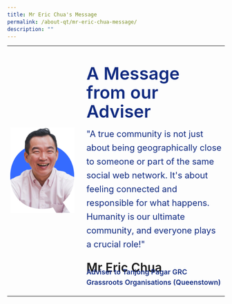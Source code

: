 ```yaml
---
title: Mr Eric Chua's Message
permalink: /about-qt/mr-eric-chua-message/
description: ""
---
```

<div class="container-website">
	<table style="width:100%">
		<tbody><tr>
		<td>
			<img style="object-fit:cover" src="/images/ABOUT%20QT/mr-eric-profile.png">
		</td>
		<td>
		<br>
		</td>
		<td style="width:65%">
			<p style="margin-bottom: -6px; line-height: 1.1;" class="header margin-bottom">
				A Message from our Adviser
			</p>
			<p style="line-height: 1.6" class="body margin-bottom">
				"A true community is not just about being geographically close to someone or part of the same social web network. It's about feeling connected and responsible for what happens. Humanity is our ultimate community, and everyone plays a crucial role!"
			</p>
			<p style="margin-bottom: -16px;" class="caption">
				Mr Eric Chua
			</p>
			<p class="caption-body">
				Adviser to Tanjong Pagar GRC<br>Grassroots Organisations (Queenstown)
			</p>
		</td>
	</tr>	
	</tbody></table>
</div>

<div class="container-mobile">
	<table style="width:100%">
		<tbody>
			<tr>
				<td style="border: 0">
					<img style="object-fit:cover; width:70%" src="/images/ABOUT%20QT/mr-eric-profile.png">
				</td>
		</tr>
			<tr>
		<td>
			<p class="header margin-bottom">
				A Message from our Adviser
			</p>
			<p class="body margin-bottom">
				"A true community is not just about being geographically close to someone or part of the same social web network. It's about feeling connected and responsible for what happens. Humanity is our ultimate community, and everyone plays a crucial role!"
			</p>
			<p class="caption">
				Mr Eric Chua
			</p>
			<p class="caption-body">
				Adviser to Tanjong Pagar GRC<br>Grassroots Organisations (Queenstown)
			</p>
		</td>
	</tr>	
	</tbody></table>
</div>


<style>	
	.margin-bottom {
		margin-bottom: -6px;
	}
	
	.text-centered {
		text-align: center;
	}
	
	.header {
		font-size: 40px;
		font-weight: 600;
		color: #102A80;
		
		@media only screen and (max-width: 768px) {
			text-align: center;
		}
	}
	
	.body {
		font-size: 20px;
		font-weight: 400;
		color: #102A80;
	
		@media only screen and (max-width: 768px) {
			text-align: center;
		}
	}
	
	.caption {
		font-size:28px;
		font-weight:600;
		line-height:32px;
		color:#102A80
	
		@media only screen and (max-width: 768px) {
			text-align: center;
		}
	}
	
	.caption-body {
		font-size:16px;
		font-weight:600;
		line-height:24px;
		color:#102A80;
		margin-top:-18px;
	
		@media only screen and (max-width: 768px) {
			text-align: center;
		}
	}
	
	.container-website {
		visibility: hidden;
	
		@media only screen and (min-width: 769px) {
			visibility: visible;
		}
	}
	
	.container-mobile {
		visibility: hidden; 

		@media only screen and (max-width: 768px) {
			visibility: visible;
		}
	}
</style>